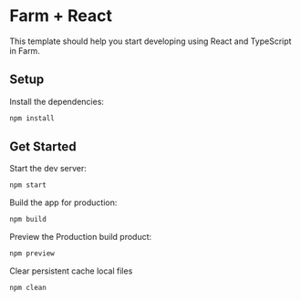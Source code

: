 # Farm + React

This template should help you start developing using React and TypeScript in Farm.

## Setup

Install the dependencies:

```bash
npm install
```

## Get Started

Start the dev server:

```bash
npm start
```

Build the app for production:

```bash
npm build
```

Preview the Production build product:

```bash
npm preview
```

Clear persistent cache local files

```bash
npm clean
```
